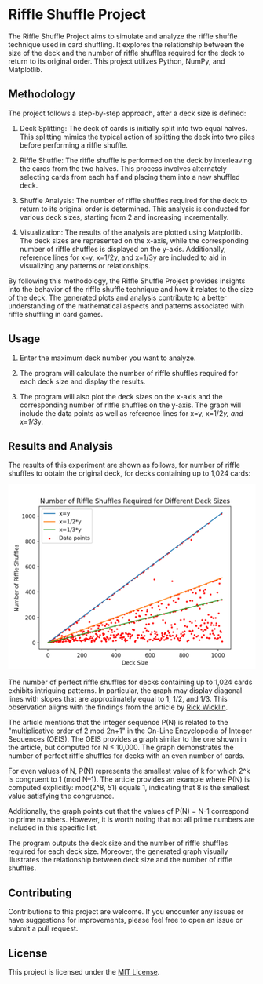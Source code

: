 # Riffle Shuffle Project

The Riffle Shuffle Project aims to simulate and analyze the riffle shuffle technique used in card shuffling. It explores the relationship between the size of the deck and the number of riffle shuffles required for the deck to return to its original order. This project utilizes Python, NumPy, and Matplotlib.

## Methodology
The project follows a step-by-step approach, after a deck size is defined:

1. Deck Splitting: The deck of cards is initially split into two equal halves. This splitting mimics the typical action of splitting the deck into two piles before performing a riffle shuffle.

2. Riffle Shuffle: The riffle shuffle is performed on the deck by interleaving the cards from the two halves. This process involves alternately selecting cards from each half and placing them into a new shuffled deck.

3. Shuffle Analysis: The number of riffle shuffles required for the deck to return to its original order is determined. This analysis is conducted for various deck sizes, starting from 2 and increasing incrementally.

4. Visualization: The results of the analysis are plotted using Matplotlib. The deck sizes are represented on the x-axis, while the corresponding number of riffle shuffles is displayed on the y-axis. Additionally, reference lines for x=y, x=1/2y, and x=1/3y are included to aid in visualizing any patterns or relationships.

By following this methodology, the Riffle Shuffle Project provides insights into the behavior of the riffle shuffle technique and how it relates to the size of the deck. The generated plots and analysis contribute to a better understanding of the mathematical aspects and patterns associated with riffle shuffling in card games.

## Usage

1. Enter the maximum deck number you want to analyze.

2. The program will calculate the number of riffle shuffles required for each deck size and display the results.

3. The program will also plot the deck sizes on the x-axis and the corresponding number of riffle shuffles on the y-axis. The graph will include the data points as well as reference lines for x=y, x=1/2*y, and x=1/3*y.

## Results and Analysis

The results of this experiment are shown as follows, for number of riffle shuffles to obtain the original deck, for decks containing up to 1,024 cards:

![Riffle Shuffle Graph](images/riffle_shuffle_graph.png)

The number of perfect riffle shuffles for decks containing up to 1,024 cards exhibits intriguing patterns. In particular, the graph may display diagonal lines with slopes that are approximately equal to 1, 1/2, and 1/3. This observation aligns with the findings from the article by [Rick Wicklin](https://blogs.sas.com/content/iml/2018/09/24/perfect-riffle-shuffles.html).

The article mentions that the integer sequence P(N) is related to the "multiplicative order of 2 mod 2n+1" in the On-Line Encyclopedia of Integer Sequences (OEIS). The OEIS provides a graph similar to the one shown in the article, but computed for N ≤ 10,000. The graph demonstrates the number of perfect riffle shuffles for decks with an even number of cards.

For even values of N, P(N) represents the smallest value of k for which 2^k is congruent to 1 (mod N–1). The article provides an example where P(N) is computed explicitly: mod(2^8, 51) equals 1, indicating that 8 is the smallest value satisfying the congruence.

Additionally, the graph points out that the values of P(N) = N-1 correspond to prime numbers. However, it is worth noting that not all prime numbers are included in this specific list.

The program outputs the deck size and the number of riffle shuffles required for each deck size. Moreover, the generated graph visually illustrates the relationship between deck size and the number of riffle shuffles.

## Contributing

Contributions to this project are welcome. If you encounter any issues or have suggestions for improvements, please feel free to open an issue or submit a pull request.

## License

This project is licensed under the [MIT License](LICENSE).
